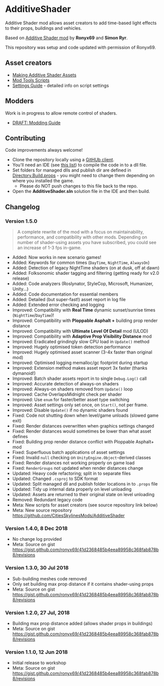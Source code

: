 # AdditiveShader

Additive Shader mod allows asset creators to add time-based light effects to
their props, buildings and vehicles.

Based on [Additive Shader mod](https://steamcommunity.com/sharedfiles/filedetails/?id=1410003347) by **Ronyx69** and **Simon Ryr**.

This repository was setup and code updated with permission of Ronyx69.

## Asset creators

* [Making Additive Shader Assets](https://cslmodding.info/mod/additive-shader/)
* [Mod Tools Scripts](./SCRIPTS.md)
* [Settings Guide](./SETTINGS.md) - detailed info on script settings

## Modders

Work is in progress to allow remote control of shaders.

* [DRAFT: Modding Guide](./MODS.md)

## Contributing

Code improvements always welcome!

* Clone the repository locally using a [GitHUb client](https://github.com/CitiesSkylinesMods/TMPE/wiki/GitHub-Clients).
* You'll need an IDE (see [this list](https://github.com/CitiesSkylinesMods/TMPE/wiki/Dev-Tools)) to compile the code in to a dll file.
* Set folders for managed dlls and publish dir are defined in [Directory.Build.props](https://github.com/CitiesSkylinesMods/AdditiveShader/blob/master/Source/Directory.Build.props) - you might need to change them depending on where you installed the game.
    * Please do NOT push changes to this file back to the repo.
* Open the **AdditiveShader.sln** solution file in the IDE and then build.

## Changelog

### Version 1.5.0

> A complete rewrite of the mod with a focus on maintainability, performance,
and compatibility with other mods. Depending on number of shader-using assets
you have subscribed, you could see an increase of 1-3 fps in-game.

- Added: Now works in new scenario games!
- Added: Keywords for common times (`DayTime`, `NightTime`, `AlwaysOn`)
- Added: Detection of legacy NightTime shaders (on at dusk, off at dawn)
- Added: Folksonomic shader tagging and filtering (getting ready for v2.0 release)
- Added: Code analyzers (Roslynator, StyleCop, Microsoft, Humanizer, Unity...)
- Added: Code documentation for essential members
- Added: Detailed (but super-fast!) asset report in log file
- Added: Extended error checking and logging
- Improved: Compatibility with **Real Time** dynamic sunset/sunrise times (`NightTime`/`DayTime`)!
- Improved: Compatibility with **Ploppable Asphalt +** building prop render distance
- Improved: Compatibility with **Ultimate Level Of Detail** mod (ULOD)
- Improved: Compatibility with **Adaptive Prop Visibility Distance** mod
- Improved: Eradicated grindingly slow CPU load in `Update()` method
- Improved: Hugely optimised token detection performance
- Improved: Hugely optimised asset scanner (3-4x faster than original mod)
- Improved: Optimised logging memalloc/gc footprint during startup
- Improved: Extension method makes asset report 3x faster (thanks dymanoid!)
- Improved: Batch shader assets report in to single `Debug.Log()` call
- Improved: Accurate detection of always-on shaders
- Improved: Always-on shaders removed from `Update()` loop
- Improved: Cache OverlapsMidnight check per shader
- Improved: Use `enum` for faster/better asset type switching
- Improved: Asset settings only set once, on `Start()`, not per frame.
- Improved: Disable `Update()` if no dynamic shaders found
- Fixed: Code not shutting down when level/game unloads (slowed game exit)
- Fixed: Render distances overwritten when graphics settings changed
- Fixed: Render distances would sometimes be lower than what asset defines
- Fixed: Building prop render distance conflict with Ploppable Asphalt+ mod
- Fixed: Superfluous batch applications of asset settings
- Fixed: Invalid `null` checking on `UnityEngine.Object`-derived classes
- Fixed: Render distances not working properly on game load
- Fixed: `RenderGroups` not updated when render distances change
- Updated: Heavy code refactoring; split in to separate files
- Updated: Changed `.csproj` to SDK format
- Updated: Split managed dll and publish folder locations in to `.props` file
- Updated: Tidy up internal data properly on level unloading
- Updated: Assets are returned to their original state on level unloading
- Removed: Redundant legacy code
- Meta: New scripts for asset creators (see source repository link below)
- Meta: New source repository https://github.com/CitiesSkylinesMods/AdditiveShader

### Version 1.4.0, 8 Dec 2018

- No change log provided
- Meta: Source on gist https://gist.github.com/ronyx69/41d2368485b4eea89958c368fab878b8/revisions

### Version 1.3.0, 30 Jul 2018

- Sub-building meshes code removed
- Only set building max prop distance if it contains shader-using props
- Meta: Source on gist https://gist.github.com/ronyx69/41d2368485b4eea89958c368fab878b8/revisions

### Version 1.2.0, 27 Jul, 2018

- Building max prop distance added (allows shader props in buildings)
- Meta: Source on gist https://gist.github.com/ronyx69/41d2368485b4eea89958c368fab878b8/revisions

### Version 1.1.0, 12 Jun 2018

- Initial release to workshop
- Meta: Source on gist https://gist.github.com/ronyx69/41d2368485b4eea89958c368fab878b8/revisions
